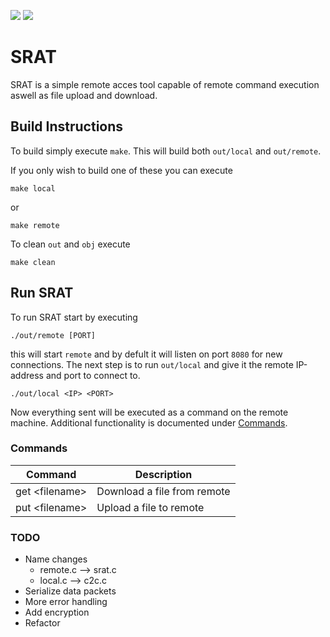 <img src="https://img.shields.io/badge/Linux-FCC624?style=for-the-badge&logo=linux&logoColor=black" /> <img src="https://img.shields.io/badge/mac%20os-000000?style=for-the-badge&logo=apple&logoColor=white" />

# SRAT
SRAT is a simple remote acces tool capable of remote command execution aswell as file upload and download.

## Build Instructions
To build simply execute `make`. This will build both `out/local` and `out/remote`.

If you only wish to build one of these you can execute
```console
make local
```
or
```console
make remote
```
To clean `out` and `obj` execute
```console
make clean
```

## Run SRAT
To run SRAT start by executing
```console
./out/remote [PORT]
```
this will start `remote` and by defult it will listen on port `8080` for new connections. The next step is to run `out/local` and give it the remote IP-address and port to connect to.
```console
./out/local <IP> <PORT>
```

Now everything sent will be executed as a command on the remote machine. Additional functionality is documented under [Commands](#Commands).


### Commands
| Command              | Description                           |
| -----------          | -----------                           |
| get &lt;filename&gt; | Download a file from remote           |
| put &lt;filename&gt; | Upload a file to remote               |


### TODO
- Name changes
	- remote.c --> srat.c
	- local.c  --> c2c.c
- Serialize data packets
- More error handling
- Add encryption
- Refactor
